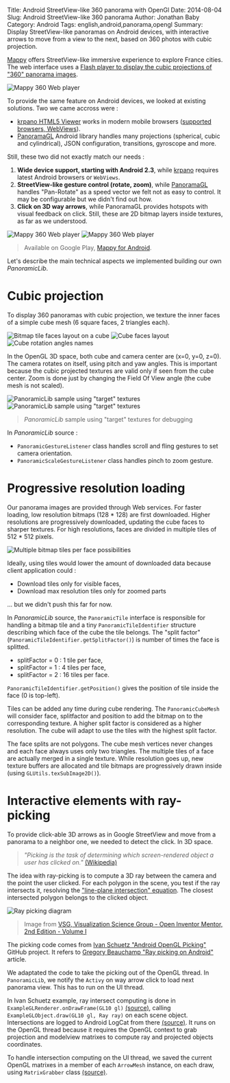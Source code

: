 Title: Android StreetView-like 360 panorama with OpenGl
Date: 2014-08-04
Slug: Android StreetView-like 360 panorama
Author: Jonathan Baby
Category: Android
Tags: english,android,panorama,opengl
Summary: Display StreetView-like panoramas on Android devices, with interactive arrows to move from a view to the next, based on 360 photos with cubic projection.

[Mappy][1] offers StreetView-like immersive experience to explore France cities. The web interface uses a [Flash player to display the cubic projections of "360" panorama images][2].

![Mappy 360 Web player](images/mappy_panorama_web_flash_player.png)

To provide the same feature on Android devices, we looked at existing solutions. Two we came accross were :

 - [krpano HTML5 Viewer][3] works in modern mobile browsers ([supported browsers, WebViews][4]).
 - [PanoramaGL][5] Android library handles many projections (spherical, cubic and cylindrical), JSON configuration, transitions, gyroscope and more.

Still, these two did not exactly match our needs :

 1. **Wide device support, starting with Android 2.3**, while [krpano][4] requires latest Android browsers or `WebViews`.
 2. **StreetView-like gesture control (rotate, zoom)**, while [PanoramaGL][5] handles "Pan-Rotate" as a speed vector we felt not as easy to control. It may be configurable but we didn't find out how.
 2. **Click on 3D way arrows**, while PanoramaGL provides hotspots with visual feedback on click. Still, these are 2D bitmap layers inside textures, as far as we understood.

![Mappy 360 Web player](images/mappy_panorama_android_01.png)
![Mappy 360 Web player](images/mappy_panorama_android_02.png)

> Available on Google Play, [Mappy for Android][11].

Let's describe the main technical aspects we implemented building our own *PanoramicLib*.



# Cubic projection

To display 360 panoramas with cubic projection, we texture the inner faces of a simple cube mesh (6 square faces, 2 triangles each).

![Bitmap tile faces layout on a cube](images/panoramic_cube_01.png)
![Cube faces layout](images/panoramic_cube_02.png)
![Cube rotation angles names](images/panoramic_cube_04.png)

In the OpenGL 3D space, both cube and camera center are (x=0, y=0, z=0). The camera rotates on itself, using pitch and yaw angles. This is important because the cubic projected textures are valid only if seen from the cube center. Zoom is done just by changing the Field Of View angle (the cube mesh is not scaled).

![*PanoramicLib* sample using "target" textures](images/panoramic_cube_05.png)
![*PanoramicLib* sample using "target" textures](images/panoramic_cube_06.png)
> *PanoramicLib* sample using "target" textures for debugging

In *PanoramicLib* source :

- `PanoramicGestureListener` class handles scroll and fling gestures to set camera orientation.
- `PanoramicScaleGestureListener` class handles pinch to zoom gesture.



# Progressive resolution loading

Our panorama images are provided through Web services. For faster loading, low resolution bitmaps (128 * 128) are first downloaded. Higher resolutions are progressively downloaded, updating the cube faces to sharper textures. For high resolutions, faces are divided in multiple tiles of 512 * 512 pixels.

![Multiple bitmap tiles per face possibilities](images/panoramic_cube_03.png)

Ideally, using tiles would lower the amount of downloaded data because client application could :

 - Download tiles only for visible faces,
 - Download max resolution tiles only for zoomed parts

... but we didn't push this far for now.

In *PanoramicLib* source, the `PanoramicTile` interface is responsible for handling a bitmap tile and a tiny `PanoramicTileIdentifier` structure describing which face of the cube the tile belongs. The "split factor" (`PanoramicTileIdentifier.getSplitFactor()`) is number of times the face is splitted.

 - splitFactor = 0 : 1 tile per face,
 - splitFactor = 1 : 4 tiles per face,
 - splitFactor = 2 : 16 tiles per face.

`PanoramicTileIdentifier.getPosition()` gives the position of tile inside the face (0 is top-left).

Tiles can be added any time during cube rendering. The `PanoramicCubeMesh` will consider face, splitfactor and position to add the bitmap on to the corresponding texture. A higher split factor is considered as a higher resolution. The cube will adapt to use the tiles with the highest split factor.

The face splits are not polygons. The cube mesh vertices never changes and  each face always uses only two triangles. The multiple tiles of a face are actually merged in a single texture. While resolution goes up, new texture buffers are allocated and tile bitmaps are progressively drawn inside (using `GLUtils.texSubImage2D()`).



# Interactive elements with ray-picking
To provide click-able 3D arrows as in Google StreetView and move from a panorama to a neighbor one, we needed to detect the click. In 3D space.

> *"Picking is the task of determining which screen-rendered object a user has clicked on."* [(Wikipedia)](http://en.wikipedia.org/wiki/Picking)

The idea with ray-picking is to compute a 3D ray between the camera and the point the user clicked. For each polygon in the scene, you test if the ray intersects it, resolving the ["line-plane intersection" equation](http://en.wikipedia.org/wiki/Line%E2%80%93plane_intersection). The closest intersected polygon belongs to the clicked object.

![Ray picking diagram](images/ray_picking_01.png)
> Image from [VSG, Visualization Science Group - Open Inventor Mentor, 2nd Edition - Volume I](http://oivdoc90.vsg3d.com/content/88-picking)

The picking code comes from [Ivan Schuetz "Android OpenGL Picking"][6] GitHub project.
It refers to [Gregory Beauchamp "Ray picking on Android"][7] article.

We adaptated the code to take the picking out of the OpenGL thread. In `PanoramicLib`, we notify the `Activy` on way arrow click to load next panorama view. This has to run on the UI thread.

In Ivan Schuetz example, ray intersect computing is done in `ExampleGLRenderer.onDrawFrame(GL10 gl)` [(source)][8], calling `ExampleGLObject.draw(GL10 gl, Ray ray)` on each scene object. Intersections are logged to Android LogCat from there [(source)][9]. It runs on the OpenGL thread because it requires the OpenGL context to grab projection and modelview matrixes to compute ray and projected objects coordinates.

To handle intersection computing on the UI thread, we saved the current OpenGL matrixes in a member of each `ArrowMesh` instance, on each draw, using `MatrixGrabber` class [(source)][10].


  [1]: http://mappy.com
  [2]: http://fr.mappy.com/#/40/M1/TSearch/Snotre+dame+paris/N42.63223,-2.96266,2.35218,48.85267/Z10/
  [3]: http://krpano.com/
  [4]: http://krpano.com/docu/html5/#supportedsystems
  [5]: https://github.com/zarelaky/panoramagl-android
  [6]: https://github.com/i-schuetz/Android_OpenGL_Picking
  [7]: http://android-raypick.blogspot.de/2012/04/first-i-want-to-state-this-is-my-first.html
  [8]: https://github.com/i-schuetz/Android_OpenGL_Picking/blob/master/glpicking/src/com/example/glpicking/ExampleGLRenderer.java
  [9]: https://github.com/i-schuetz/Android_OpenGL_Picking/blob/master/glpicking/src/com/example/glpicking/ExampleGLObject.java
  [10]: https://github.com/i-schuetz/Android_OpenGL_Picking/blob/master/glpicking/src/com/example/glpicking/MatrixGrabber.java
  [11]: https://play.google.com/store/apps/details?id=com.mappy.app
